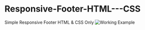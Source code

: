 # Responsive-Footer-HTML---CSS
Simple Responsive Footer HTML &amp; CSS Only
![Working Example](https://github.com/Shaheryarkhalid/Animated-Button-With-Border-Hover-Animation/assets/41621149/f9d7eca0-c216-46a7-97aa-eda88ae3e375)
